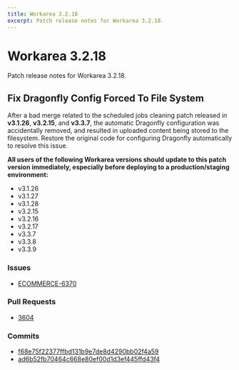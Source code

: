 ```yaml
---
title: Workarea 3.2.18
excerpt: Patch release notes for Workarea 3.2.18.
---
```


# Workarea 3.2.18

Patch release notes for Workarea 3.2.18.

## Fix Dragonfly Config Forced To File System

After a bad merge related to the scheduled jobs cleaning patch released
in **v3.1.26**, **v3.2.15**, and **v3.3.7**, the automatic Dragonfly
configuration was accidentally removed, and resulted in uploaded content
being stored to the filesystem. Restore the original code for configuring
Dragonfly automatically to resolve this issue.

**All users of the following Workarea versions should update to this patch
version immediately, especially before deploying to a production/staging
environment:**

- v3.1.26
- v3.1.27
- v3.1.28
- v3.2.15
- v3.2.16
- v3.2.17
- v3.3.7
- v3.3.8
- v3.3.9

### Issues

- [ECOMMERCE-6370](https://jira.tools.weblinc.com/browse/ECOMMERCE-6370)

### Pull Requests

- [3604](https://stash.tools.weblinc.com/projects/WL/repos/workarea/pull-requests/3604/overview)

### Commits

- [f68e75f22377ffbd131b9e7de8d4290bb02f4a59](https://stash.tools.weblinc.com/projects/WL/repos/workarea/commits/f68e75f22377ffbd131b9e7de8d4290bb02f4a59)
- [ad6b52fb70464c668e80ef00d1d3ef445ffd43f4](https://stash.tools.weblinc.com/projects/WL/repos/workarea/commits/ad6b52fb70464c668e80ef00d1d3ef445ffd43f4)

